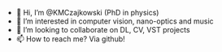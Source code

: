 - 👋 Hi, I’m @KMCzajkowski (PhD in physics)
- 👀 I’m interested in computer vision, nano-optics and music
- 💞️ I’m looking to collaborate on DL, CV, VST projects
- 📫 How to reach me? Via github!

<!---
KMCzajkowski/KMCzajkowski is a ✨ special ✨ repository because its `README.md` (this file) appears on your GitHub profile.
You can click the Preview link to take a look at your changes.
--->
